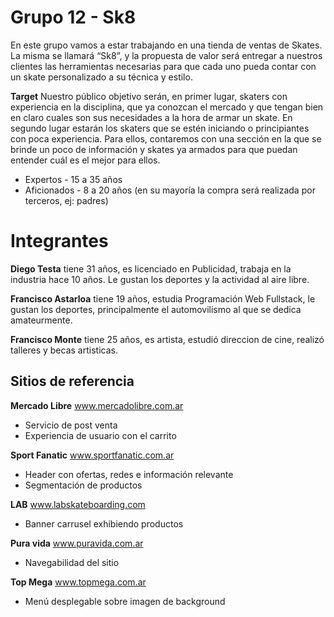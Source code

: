 # Grupo 12 - Sk8
En este grupo vamos a estar trabajando en una tienda de ventas de Skates. La misma se llamará “Sk8”, y la propuesta de valor será entregar a nuestros clientes las herramientas necesarias para que cada uno pueda contar con un skate personalizado a su técnica y estilo.

**Target** Nuestro público objetivo serán, en primer lugar, skaters con experiencia en la disciplina, que ya conozcan el mercado y que tengan bien en claro cuales son sus necesidades a la hora de armar un skate.
En segundo lugar estarán los skaters que se estén iniciando o principiantes con poca experiencia. Para ellos, contaremos con una sección en la que se brinde un poco de información y skates ya armados para que puedan entender cuál es el mejor para ellos.

- Expertos - 15 a 35 años
- Aficionados - 8 a 20 años (en su mayoría la compra será realizada por terceros, ej: padres)


# Integrantes

**Diego Testa** tiene 31 años, es licenciado en Publicidad, trabaja en la industria hace 10 años. Le gustan los deportes y la actividad al aire libre.

**Francisco Astarloa** tiene 19 años, estudia Programación Web Fullstack, le gustan los deportes, principalmente el automovilismo al que se dedica amateurmente. 

**Francisco Monte** tiene 25 años, es artista, estudió direccion de cine, realizó talleres y becas artisticas.
 


## Sitios de referencia

 **Mercado Libre** www.mercadolibre.com.ar
 - Servicio de post venta
 - Experiencia de usuario con el carrito
 
 **Sport Fanatic** www.sportfanatic.com.ar
 - Header con ofertas, redes e información relevante
 - Segmentación de productos
 
 **LAB** www.labskateboarding.com
 - Banner carrusel exhibiendo productos
 
 **Pura vida** www.puravida.com.ar
 - Navegabilidad del sitio 
 
 **Top Mega** www.topmega.com.ar
 - Menú desplegable sobre imagen de background
 
